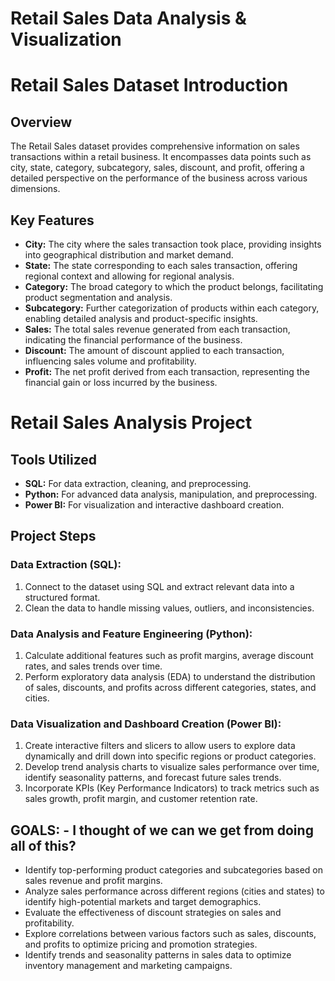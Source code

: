 # Retail Sales Data Analysis & Visualization

# Retail Sales Dataset Introduction

## Overview
The Retail Sales dataset provides comprehensive information on sales transactions within a retail business. It encompasses data points such as city, state, category, subcategory, sales, discount, and profit, offering a detailed perspective on the performance of the business across various dimensions.

## Key Features
- **City:** The city where the sales transaction took place, providing insights into geographical distribution and market demand.
- **State:** The state corresponding to each sales transaction, offering regional context and allowing for regional analysis.
- **Category:** The broad category to which the product belongs, facilitating product segmentation and analysis.
- **Subcategory:** Further categorization of products within each category, enabling detailed analysis and product-specific insights.
- **Sales:** The total sales revenue generated from each transaction, indicating the financial performance of the business.
- **Discount:** The amount of discount applied to each transaction, influencing sales volume and profitability.
- **Profit:** The net profit derived from each transaction, representing the financial gain or loss incurred by the business.
# Retail Sales Analysis Project

## Tools Utilized
- **SQL:** For data extraction, cleaning, and preprocessing.
- **Python:** For advanced data analysis, manipulation, and preprocessing.
- **Power BI:** For visualization and interactive dashboard creation.

## Project Steps

### Data Extraction (SQL):
1. Connect to the dataset using SQL and extract relevant data into a structured format.
2. Clean the data to handle missing values, outliers, and inconsistencies.

### Data Analysis and Feature Engineering (Python):
1. Calculate additional features such as profit margins, average discount rates, and sales trends over time.
2. Perform exploratory data analysis (EDA) to understand the distribution of sales, discounts, and profits across different categories, states, and cities.

### Data Visualization and Dashboard Creation (Power BI):
1. Create interactive filters and slicers to allow users to explore data dynamically and drill down into specific regions or product categories.
2. Develop trend analysis charts to visualize sales performance over time, identify seasonality patterns, and forecast future sales trends.
3. Incorporate KPIs (Key Performance Indicators) to track metrics such as sales growth, profit margin, and customer retention rate.

## GOALS: - I thought of we can we get from doing all of this? 
- Identify top-performing product categories and subcategories based on sales revenue and profit margins.
- Analyze sales performance across different regions (cities and states) to identify high-potential markets and target demographics.
- Evaluate the effectiveness of discount strategies on sales and profitability.
- Explore correlations between various factors such as sales, discounts, and profits to optimize pricing and promotion strategies.
- Identify trends and seasonality patterns in sales data to optimize inventory management and marketing campaigns.